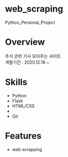 # web_scraping
Python_Personal_Project

# Overview
주식 관련 기사 모아주는 사이트<br/>
개발기간 : 2020.12.18 ~ 

# Skills
* Python
* Flask
* HTML/CSS
* 
* Git


# Features
* web scrapping

